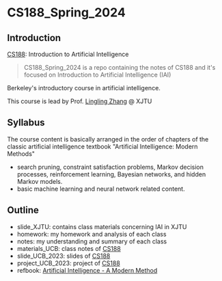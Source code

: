 # CS188_Spring_2024

## Introduction

[CS188](https://inst.eecs.berkeley.edu/~cs188/fa22/): Introduction to Artificial Intelligence

>CS188_Spring_2024 is a repo containing the notes of CS188 and it's focused on Introduction to Artificial Intelligence (IAI)

Berkeley's introductory course in artificial intelligence. 

This course is lead by Prof. [Lingling Zhang](https://gr.xjtu.edu.cn/en/web/zhanglling/home) @ XJTU

## Syllabus

The course content is basically arranged in the order of chapters of the classic artificial intelligence textbook "Artificial Intelligence: Modern Methods"

- search pruning, constraint satisfaction problems, Markov decision processes, reinforcement learning, Bayesian networks, and hidden Markov models. 
- basic machine learning and neural network related content.

## Outline

- slide_XJTU: contains class materials concerning IAI in XJTU
- homework: my homework and analysis of each class
- notes: my understanding and summary of each class
- materials_UCB: class notes of [CS188](https://inst.eecs.berkeley.edu/~cs188/fa22/)
- slide_UCB_2023: slides of [CS188](https://inst.eecs.berkeley.edu/~cs188/fa23/)
- project_UCB_2023: project of [CS188](https://inst.eecs.berkeley.edu/~cs188/fa23/)
- refbook: [Artificial Intelligence - A Modern Method](https://inst.eecs.berkeley.edu/~cs188/fa22/resources/)

